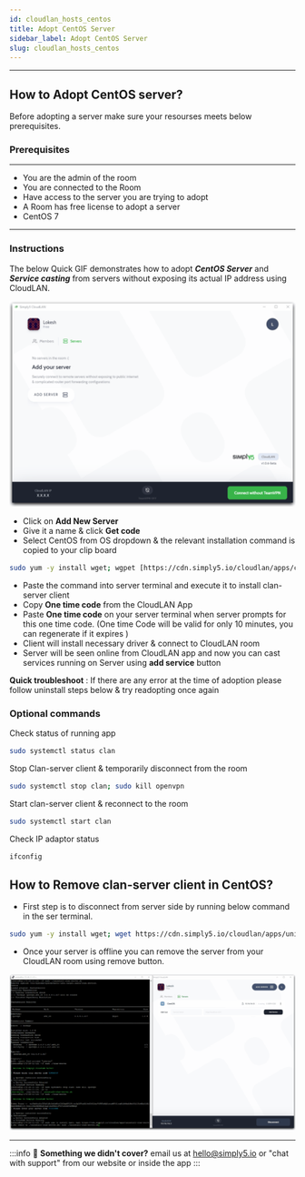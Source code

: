 ```yaml
---
id: cloudlan_hosts_centos
title: Adopt CentOS Server
sidebar_label: Adopt CentOS Server
slug: cloudlan_hosts_centos
---
```


---

## How to Adopt CentOS server?
Before adopting a server make sure your resourses meets below prerequisites. 

### Prerequisites
---
- You are the admin of the room
- You are connected to the Room
- Have access to the server you are trying to adopt
- A Room has free license to adopt a server
- CentOS 7
---
### Instructions

The below Quick GIF demonstrates how to adopt ***CentOS Server*** and ***Service casting*** from servers without exposing its actual IP address using CloudLAN.

![assets/images/Add__adopt_CentOS_server.gif](assets/images/Add__adopt_CentOS_server.gif)

- Click on **Add New Server**
- Give it a name & click **Get code**
- Select CentOS from OS dropdown & the relevant installation command is copied to your clip board

```bash
sudo yum -y install wget; wgpet [https://cdn.simply5.io/cloudlan/apps/clan-server;](https://cdn.simply5.io/cloudlan/apps/clan-server;) chmod +x ./clan-server; sudo ./clan-server
```

- Paste the command into server terminal and execute it to install clan-server client
- Copy **One time code** from the CloudLAN App
- Paste **One time code** on your server terminal when server prompts for this one time code. (One time Code will be valid for only 10 minutes, you can regenerate if it expires )
- Client will install necessary driver & connect to CloudLAN room
- Server will be seen online from CloudLAN app and now you can cast services running on Server using **add service** button

**Quick troubleshoot** : If there are any error at the time of adoption please follow uninstall steps below & try readopting once again 

### Optional commands

Check status of running app

```bash
sudo systemctl status clan
```

Stop Clan-server client & temporarily disconnect from the room 

```bash
sudo systemctl stop clan; sudo kill openvpn
```

Start clan-server client & reconnect to the room

```bash
sudo systemctl start clan
```

Check IP adaptor status 

```bash
ifconfig
```

## How to Remove clan-server client in CentOS?

- First step is to disconnect from server side by running below command in the ser terminal.

```bash
sudo yum -y install wget; wget https://cdn.simply5.io/cloudlan/apps/uninstall-clan-server.sh; chmod +x ./uninstall-clan-server.sh; sudo ./uninstall-clan-server.sh
```

- Once your server is offline you can remove the server from your CloudLAN room using remove button.

![assets/images/Remove_CentOS_server.gif](assets/images/Remove_CentOS_server.gif)

---
:::info
:information_desk_person: **Something we didn't cover?**
email us at [hello@simply5.io](mailto:hello@simply5.io) or "chat with support" from our website or inside the app
:::